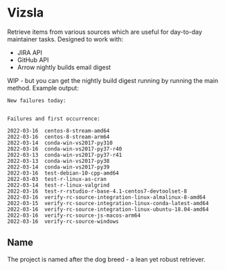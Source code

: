 # Vizsla

Retrieve items from various sources which are useful for day-to-day maintainer tasks.  Designed to work with:
* JIRA API
* GitHub API
* Arrow nightly builds email digest

WIP - but you can get the nightly build digest running by running the main method.  Example output:

```
New failures today:


Failures and first occurrence:

2022-03-16	centos-8-stream-amd64
2022-03-16	centos-8-stream-arm64
2022-03-14	conda-win-vs2017-py310
2022-03-16	conda-win-vs2017-py37-r40
2022-03-13	conda-win-vs2017-py37-r41
2022-03-13	conda-win-vs2017-py38
2022-03-14	conda-win-vs2017-py39
2022-03-16	test-debian-10-cpp-amd64
2022-03-03	test-r-linux-as-cran
2022-03-14	test-r-linux-valgrind
2022-03-16	test-r-rstudio-r-base-4.1-centos7-devtoolset-8
2022-03-16	verify-rc-source-integration-linux-almalinux-8-amd64
2022-03-15	verify-rc-source-integration-linux-conda-latest-amd64
2022-03-16	verify-rc-source-integration-linux-ubuntu-18.04-amd64
2022-03-16	verify-rc-source-js-macos-arm64
2022-03-16	verify-rc-source-windows
```

## Name

The project is named after the dog breed - a lean yet robust retriever.